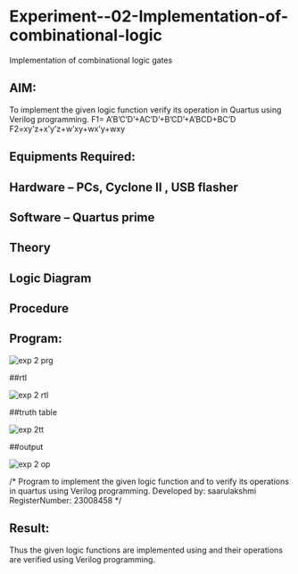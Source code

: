 # Experiment--02-Implementation-of-combinational-logic
Implementation of combinational logic gates
 
## AIM:
To implement the given logic function verify its operation in Quartus using Verilog programming.
 F1= A’B’C’D’+AC’D’+B’CD’+A’BCD+BC’D
F2=xy’z+x’y’z+w’xy+wx’y+wxy
 
 
 
## Equipments Required:
## Hardware – PCs, Cyclone II , USB flasher
## Software – Quartus prime


## Theory
 

## Logic Diagram
## Procedure
## Program:

![exp 2 prg](https://github.com/Saarulakshmi/Experiment--02-Implementation-of-combinational-logic-/assets/155513241/37308065-5185-4da5-92a7-2a365a6fc3ae)

##rtl

![exp 2 rtl](https://github.com/Saarulakshmi/Experiment--02-Implementation-of-combinational-logic-/assets/155513241/6ddce7bf-efb8-4420-8348-f701bca9c921)

##truth table

![exp 2tt](https://github.com/Saarulakshmi/Experiment--02-Implementation-of-combinational-logic-/assets/155513241/ed7bc747-4390-4ee4-85c9-cbcab2aebd15)


##output

![exp 2 op](https://github.com/Saarulakshmi/Experiment--02-Implementation-of-combinational-logic-/assets/155513241/a27735a6-30a8-4c20-8c9c-5a7ccff05164)






/*
Program to implement the given logic function and to verify its operations in quartus using Verilog programming.
Developed by: saarulakshmi
RegisterNumber:  23008458
*/

## Result:
Thus the given logic functions are implemented using  and their operations are verified using Verilog programming.

